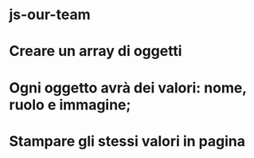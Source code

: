 # js-our-team

# Creare un array di oggetti
# Ogni oggetto avrà dei valori: nome, ruolo e immagine;
# Stampare gli stessi valori in pagina